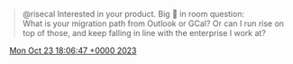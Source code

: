 > @risecal Interested in your product\. Big 🐘 in room question:   
> What is your migration path from Outlook or GCal? Or can I run rise on top of those, and keep falling in line with the enterprise I work at?

<img src="../../media/tweet.ico" width="12" /> [Mon Oct 23 18:06:47 +0000 2023](https://twitter.com/DromerDenker/status/1716516533998875002)